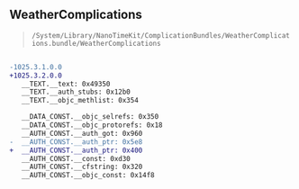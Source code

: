 ## WeatherComplications

> `/System/Library/NanoTimeKit/ComplicationBundles/WeatherComplications.bundle/WeatherComplications`

```diff

-1025.3.1.0.0
+1025.3.2.0.0
   __TEXT.__text: 0x49350
   __TEXT.__auth_stubs: 0x12b0
   __TEXT.__objc_methlist: 0x354

   __DATA_CONST.__objc_selrefs: 0x350
   __DATA_CONST.__objc_protorefs: 0x18
   __AUTH_CONST.__auth_got: 0x960
-  __AUTH_CONST.__auth_ptr: 0x5e8
+  __AUTH_CONST.__auth_ptr: 0x400
   __AUTH_CONST.__const: 0xd30
   __AUTH_CONST.__cfstring: 0x320
   __AUTH_CONST.__objc_const: 0x14f8

```
